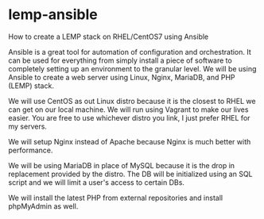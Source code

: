 # lemp-ansible
How to create a LEMP stack on RHEL/CentOS7 using Ansible

Ansible is a great tool for automation of configuration and orchestration. It can be used for everything from simply install a piece of software to completely setting up an environment to the granular level. We will be using Ansible to create a web server using Linux, Nginx, MariaDB, and PHP (LEMP) stack.

We will use CentOS as out Linux distro because it is the closest to RHEL we can get on our local machine. We will run using Vagrant to make our lives easier. You are free to use whichever distro you link, I just prefer RHEL for my servers.

We will setup Nginx instead of Apache because Nginx is much better with performance.

We will be using MariaDB in place of MySQL because it is the drop in replacement provided by the distro. The DB will be initialized using an SQL script and we will limit a user's access to certain DBs.

We will install the latest PHP from external repositories and install phpMyAdmin as well.
